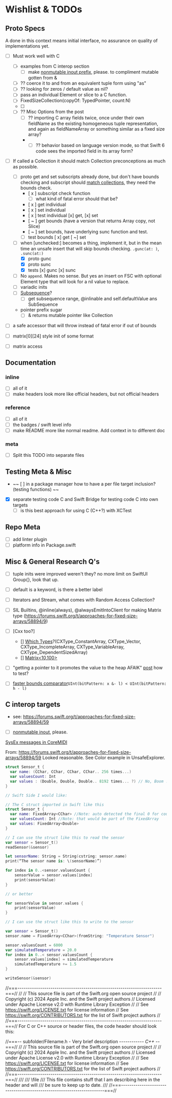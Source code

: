 # Wishlist & TODOs



## Proto Specs

A done in this context means initial interface, no assurance on quality of implementations yet.  


- [ ] Must work well with C
    - [ ] examples from C interop section
        - [ ] make [nonmutable inout prefix](https://forums.swift.org/t/accessing-address-of-a-c-global-const-variable-cannot-pass-immutable-value-as-inout-argument/69468/1), please. to compliment mutable gotten from &
    - [ ] ?? coerce it to and from an equivalent tuple form using "as" 
    - [ ] ?? looking for zeros / default value as nil?
    - [ ] pass an individual Element or slice to a C function.
    - [ ] FixedSizeCollection(copyOf: TypedPointer, count:N)
    - [ ]
    - [ ] ?? Misc Options from the post
        - [ ] ?? importing C array fields twice, once under their own fieldName as the existing homogeneous tuple representation, and again as fieldNameArray or something similar as a fixed size array?
        - - [ ] ?? behavior based on language version mode, so that Swift 6 code sees the imported field in its array form?
- [ ] If called a Collection it should match Collection preconceptions as much as possible. 
    - [ ] proto get and set subscripts already done, but don't have bounds checking and subscript should [match collections](https://github.com/apple/swift-collections/blob/main/Sources/SortedCollections/SortedSet/SortedSet%2BSubscripts.swift), they need the bounds check.
        - [ x ] subscript check function
            - [ ] what kind of fatal error should that be? 
        - [ x ] get individual
        - [ x ] set individual
        - [ x ] test individual [x] get, [x] set
        - [ ~ ] get bounds (have a version that returns Array copy, not Slice)
        - [ ~ ] set bounds, have underlying sunc function and test.
        - [ ] test bounds [ x] get [ ~] set
    - [ ] when [unchecked:] becomes a thing, implement it, but in the mean time an unsafe insert that will skip bounds checking. `.gunc(at: )`, `.sunc(at:)`
        - [x] proto gunc
        - [x] proto sunc
        - [x] tests [x] gunc [x] sunc
    - [ ] No `append`. Makes no sense. But yes an insert on FSC with optional Element type that will look for a nil value to replace.
    - [ ] variadic inits
    - [ ] [Subsequence](https://github.com/apple/swift-collections/blob/427083e64d5c4321fd45654db48f1e7682d2798e/Sources/OrderedCollections/OrderedSet/OrderedSet%2BSubSequence.swift#L24)?
        - [ ] get subsequence range, @inlinable and self.defaultValue ans SubSequence
    - pointer prefix sugar
        - [ ] & returns mutable pointer like Collection
- [ ] a safe accessor that will throw instead of fatal error if out of bounds
- [ ] matrix[0][24] style init of some format
- [ ] matrix access


## Documentation

### inline
- [ ] all of it
- [ ] make headers look more like official headers, but not official headers

### reference
- [ ] all of it
- [ ] the badges / swift level info
- [ ] make README more like normal readme. Add context in to different doc

### meta
- [ ] Split this TODO into separate files

## Testing Meta & Misc
-  ~~ [ ] in a package manager how to have a per file target inclusion? (testing functions) ~~
- [x] separate testing code C and Swift Bridge for testing code C into own targets 
    - [ ] is this best approach for using C (C++?) with XCTest

## Repo Meta
- [ ] add linter plugin
- [ ] platform info in Package.swift

## Misc & General Research Q's 
- [ ] tuple inits were improved weren't they? no more limit on SwiftUI Group{}, look that up.
- [ ] default is a keyword, is there a better label 
- [ ] Iterators and Stream, what comes with Random Access Collection? 
- [ ] SIL Builtins,  @inline(always), @alwaysEmitIntoClient for making Matrix type (https://forums.swift.org/t/approaches-for-fixed-size-arrays/58894/9)
- [ ] [Cxx too?]
    - [] [Which Types](https://forums.swift.org/t/approaches-for-fixed-size-arrays/58894/19)?(CXType_ConstantArray, CXType_Vector, CXType_IncompleteArray, CXType_VariableArray, CXType_DependentSizedArray)
    - [] [Matrix<10,100>](https://forums.swift.org/t/approaches-for-fixed-size-arrays/58894/24)
- [ ] "getting a pointer to it promotes the value to the heap AFAIK" [post](https://forums.swift.org/t/approaches-for-fixed-size-arrays/58894/25) how to test?
- [ ] [faster bounds comparator](https://forums.swift.org/t/why-does-swift-use-signed-integers-for-unsigned-indices/69812/5)`UInt(bitPattern: x &- l) < UInt(bitPattern: h - l)`


## C interop targets

- see: https://forums.swift.org/t/approaches-for-fixed-size-arrays/58894/59

- [ ] [nonmutable inout](https://forums.swift.org/t/accessing-address-of-a-c-global-const-variable-cannot-pass-immutable-value-as-inout-argument/69468/1), please.

[SysEx messages in CoreMIDI](https://forums.swift.org/t/approaches-for-fixed-size-arrays/58894/25)

From: https://forums.swift.org/t/approaches-for-fixed-size-arrays/58894/59
Looked reasonable. See Color example in UnsafeExplorer.

```swift
struct Sensor_t {
  var name: (CChar, CChar, CChar, CChar.. 256 times...)
  var valuesCount: Int
  var values : (Double, Double, Double.. 8192 times... ?) // No, Boom !! Simply not possible !! Swift Tuple size limit is 4096 elements    
}
```

```swift
// Swift Side I would like:

// The C struct imported in Swift like this
struct Sensor_t {
  var name: FixedArray<CChar> //Note: auto detected the final 0 for count.
  var valuesCount: Int //Note: that would be part of the FixedArray
  var values: FixedArray<Double>   
}

// I can use the struct like this to read the sensor
var sensor = Sensor_t()
readSensor(&sensor)

let sensorName: String = String(cstring: sensor.name)
print(“The sensor name is: \(sensorName)”)

for index in 0..<sensor.valuesCount {
    sensorValue = sensor.values[index]
    print(sensorValue)
}

// or better

for sensorValue in sensor.values {
    print(sensorValue)
}

// I can use the struct like this to write to the sensor

var sensor = Sensor_t()
sensor.name = FixedArray<CChar>(fromString: "Temperature Sensor")

sensor.valuesCount = 6000
var simulatedTemperature = 20.0
for index in 0..< sensor.valuesCount {
    sensor.values[index] = simulatedTemperature
    simulatedTemperature += 1.5
}

writeSensor(&sensor)
```




//===----------------------------------------------------------------------===//
//
// This source file is part of the Swift.org open source project
//
// Copyright (c) 2024 Apple Inc. and the Swift project authors
// Licensed under Apache License v2.0 with Runtime Library Exception
//
// See https://swift.org/LICENSE.txt for license information
// See https://swift.org/CONTRIBUTORS.txt for the list of Swift project authors
//
//===----------------------------------------------------------------------===//
For C or C++ source or header files, the code header should look this:

//===-- subfolder/Filename.h - Very brief description -----------*- C++ -*-===//
//
// This source file is part of the Swift.org open source project
//
// Copyright (c) 2024 Apple Inc. and the Swift project authors
// Licensed under Apache License v2.0 with Runtime Library Exception
//
// See https://swift.org/LICENSE.txt for license information
// See https://swift.org/CONTRIBUTORS.txt for the list of Swift project authors
//
//===----------------------------------------------------------------------===//
///
/// \file
/// This file contains stuff that I am describing here in the header and will
/// be sure to keep up to date.
///
//===----------------------------------------------------------------------===//
